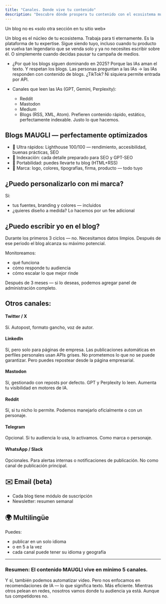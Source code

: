 ```yaml
---
title: "Canales. Donde vive tu contenido"
description: "Descubre dónde prospera tu contenido con el ecosistema multicanal de MAUGLI, con blogs optimizados para SEO que las IAs adoran, distribución automática en plataformas y perfecta indexación para máxima visibilidad en el panorama digital de 2025."
---
```

Un blog no es «solo otra sección en tu sitio web»

Un blog es el núcleo de tu ecosistema. Trabaja para ti eternamente. Es la plataforma de tu expertise. Sigue siendo tuyo, incluso cuando tu producto se vuelva tan legendario que se venda solo y ya no necesites escribir sobre él. O simplemente cuando decidas pausar tu campaña de medios.

- ¿Por qué los blogs siguen dominando en 2025?
  Porque las IAs aman el texto. Y respetan los blogs. Las personas preguntan a las IAs → las IAs responden con contenido de blogs. ¿TikTok? Ni siquiera permite entrada por API.
- Canales que leen las IAs (GPT, Gemini, Perplexity):

  - Reddit
  - Mastodon
  - Medium
  - Blogs (RSS, XML, Atom). Prefieren contenido rápido, estático, perfectamente indexable. Justo lo que hacemos.

## Blogs MAUGLI — perfectamente optimizados

- 🔗 Ultra rápidos: Lighthouse 100/100 — rendimiento, accesibilidad, buenas prácticas, SEO
- 🧩 Indexación: cada detalle preparado para SEO y GPT-SEO
- 🧬 Portabilidad: puedes llevarte tu blog (HTML+RSS)
- 🎨 Marca: logo, colores, tipografías, firma, producto — todo tuyo

## ¿Puedo personalizarlo con mi marca?

Sí:

- tus fuentes, branding y colores — incluidos
- ¿quieres diseño a medida? Lo hacemos por un fee adicional

## ¿Puedo escribir yo en el blog?

Durante los primeros 3 ciclos — no. Necesitamos datos limpios. Después de ese periodo el blog alcanza su máximo potencial.

Monitoreamos:

- qué funciona
- cómo responde tu audiencia
- cómo escalar lo que mejor rinde

Después de 3 meses — si lo deseas, podemos agregar panel de administración completo.

## Otros canales:

#### Twitter / X

Sí. Autopost, formato gancho, voz de autor.

#### LinkedIn

Sí, pero solo para páginas de empresa. Las publicaciones automáticas en perfiles personales usan APIs grises. No prometemos lo que no se puede garantizar. Pero puedes repostear desde la página empresarial.

#### Mastodon

Sí, gestionado con reposts por defecto. GPT y Perplexity lo leen. Aumenta tu visibilidad en motores de IA.

#### Reddit

Sí, si tu nicho lo permite. Podemos manejarlo oficialmente o con un personaje.

#### Telegram

Opcional. Si tu audiencia lo usa, lo activamos. Como marca o personaje.

#### WhatsApp / Slack

Opcionales. Para alertas internas o notificaciones de publicación. No como canal de publicación principal.

## ✉️ Email (beta)

- Cada blog tiene módulo de suscripción
- Newsletter: resumen semanal

## 🌍 Multilingüe

Puedes:

- publicar en un solo idioma
- o en 5 a la vez
- cada canal puede tener su idioma y geografía

---

### Resumen: El contenido MAUGLI vive en mínimo 5 canales.

Y sí, también podemos automatizar video. Pero nos enfocamos en recomendaciones de IA — lo que significa texto. Más eficiente. Mientras otros pelean en redes, nosotros vamos donde tu audiencia ya está. Aunque tus competidores no.